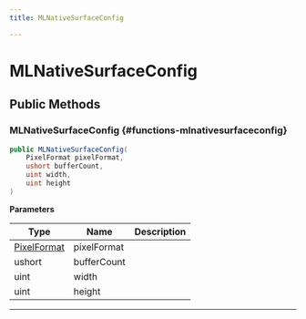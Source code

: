 ```yaml
---
title: MLNativeSurfaceConfig

---
```


# MLNativeSurfaceConfig










## Public Methods

###  MLNativeSurfaceConfig {#functions-mlnativesurfaceconfig}

```csharp
public MLNativeSurfaceConfig(
    PixelFormat pixelFormat,
    ushort bufferCount,
    uint width,
    uint height
)
```


**Parameters**

| Type | Name  | Description  | 
|--|--|--|
| [PixelFormat](/versioned_docs/version-31-Aug-2023/unity-api/api/UnityEngine.XR.MagicLeap/MLNativeSurface/UnityEngine.XR.MagicLeap.MLNativeSurface.md#enums-pixelformat) |pixelFormat||
| ushort |bufferCount||
| uint |width||
| uint |height||






-----------


